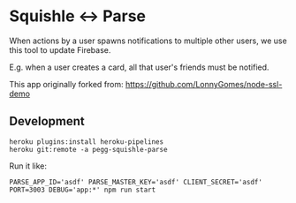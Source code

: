 # Squishle <-> Parse

When actions by a user spawns notifications to multiple other users, we use this tool to update Firebase.

E.g. when a user creates a card, all that user's friends must be notified.

This app originally forked from: https://github.com/LonnyGomes/node-ssl-demo

## Development

```
heroku plugins:install heroku-pipelines
heroku git:remote -a pegg-squishle-parse
```

Run it like:

```
PARSE_APP_ID='asdf' PARSE_MASTER_KEY='asdf' CLIENT_SECRET='asdf' PORT=3003 DEBUG='app:*' npm run start
```
